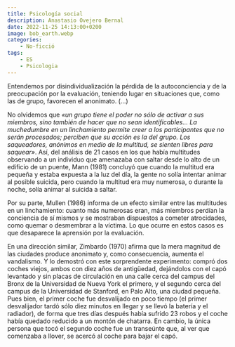 ```yaml
---
title: Psicología social
description: Anastasio Ovejero Bernal
date: 2022-11-25 14:13:00+0200
image: bob_earth.webp
categories: 
    - No-ficció
tags:
    - ES
    - Psicologia
---
```


Entendemos por disindividualización la pérdida de la autoconciencia y de la preocupación por la evaluación, teniendo lugar en situaciones que, como las de grupo, favorecen el anonimato. (...)

No olvidemos que *«un grupo tiene el poder no sólo de activar a sus miembros, sino también de hacer que no sean identificables... La muchedumbre en un linchamiento permite creer a los participantes que no serán procesados; perciben que su acción es la del grupo. Los saqueadores, anónimos en medio de la multitud, se sienten libres para saquear»*. Así, del análisis de 21 casos en los que había multitudes observando a un individuo que amenazaba con saltar desde lo alto de un edificio de un puente, Mann (1981) concluyó que cuando la multitud era pequeña y estaba expuesta a la luz del día, la gente no solía intentar animar al posible suicida, pero cuando la multitud era muy numerosa, o durante la noche, solía animar al suicida a saltar.

Por su parte, Mullen (1986) informa de un efecto similar entre las multitudes en un linchamiento: cuanto más numerosas eran, más miembros perdían la conciencia de sí mismos y se mostraban dispuestos a cometer atrocidades, como quemar o desmembrar a la víctima. Lo que ocurre en estos casos es que desaparece la aprensión por la evaluación.

En una dirección similar, Zimbardo (1970) afirma que la mera magnitud de las ciudades produce anonimato y, como consecuencia, aumenta el vandalismo. Y lo demostró con este sorprendente experimento: compró dos coches viejos, ambos con diez años de antigüedad, dejándolos con el capó levantado y sin placas de circulación en una calle cerca del campus del Bronx de la Universidad de Nueva York el primero, y el segundo cerca del campus de la Universidad de Stanford, en Palo Alto, una ciudad pequeña. Pues bien, el primer coche fue desvalijado en poco tiempo (el primer desvalijador tardó sólo diez minutos en llegar y se llevó la batería y el radiador), de forma que tres días después había sufrido 23 robos y el coche había quedado reducido a un montón de chatarra. En cambio, la única persona que tocó el segundo coche fue un transeúnte que, al ver que comenzaba a llover, se acercó al coche para bajar el capó.
